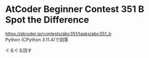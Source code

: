 # AtCoder Beginner Contest 351 B Spot the Difference  
https://atcoder.jp/contests/abc351/tasks/abc351_b  
Python (CPython 3.11.4)で回答  

ぐるぐる回す
